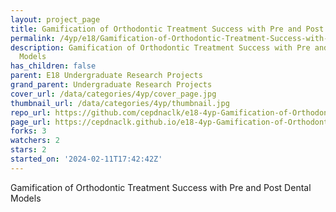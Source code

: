 ```yaml
---
layout: project_page
title: Gamification of Orthodontic Treatment Success with Pre and Post Dental Models
permalink: /4yp/e18/Gamification-of-Orthodontic-Treatment-Success-with-Pre-and-Post-Dental-Models/
description: Gamification of Orthodontic Treatment Success with Pre and Post Dental
  Models
has_children: false
parent: E18 Undergraduate Research Projects
grand_parent: Undergraduate Research Projects
cover_url: /data/categories/4yp/cover_page.jpg
thumbnail_url: /data/categories/4yp/thumbnail.jpg
repo_url: https://github.com/cepdnaclk/e18-4yp-Gamification-of-Orthodontic-Treatment-Success-with-Pre-and-Post-Dental-Models
page_url: https://cepdnaclk.github.io/e18-4yp-Gamification-of-Orthodontic-Treatment-Success-with-Pre-and-Post-Dental-Models
forks: 3
watchers: 2
stars: 2
started_on: '2024-02-11T17:42:42Z'
---
```


Gamification of Orthodontic Treatment Success with Pre and Post Dental Models